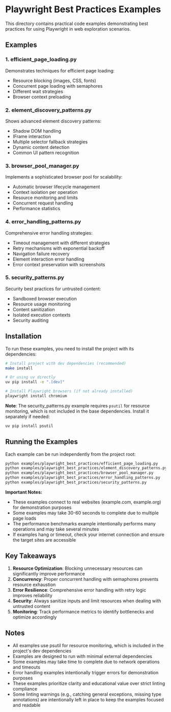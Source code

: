 # Playwright Best Practices Examples

This directory contains practical code examples demonstrating best practices for using Playwright in web exploration scenarios.

## Examples

### 1. efficient_page_loading.py
Demonstrates techniques for efficient page loading:
- Resource blocking (images, CSS, fonts)
- Concurrent page loading with semaphores
- Different wait strategies
- Browser context preloading

### 2. element_discovery_patterns.py
Shows advanced element discovery patterns:
- Shadow DOM handling
- IFrame interaction
- Multiple selector fallback strategies
- Dynamic content detection
- Common UI pattern recognition

### 3. browser_pool_manager.py
Implements a sophisticated browser pool for scalability:
- Automatic browser lifecycle management
- Context isolation per operation
- Resource monitoring and limits
- Concurrent request handling
- Performance statistics

### 4. error_handling_patterns.py
Comprehensive error handling strategies:
- Timeout management with different strategies
- Retry mechanisms with exponential backoff
- Navigation failure recovery
- Element interaction error handling
- Error context preservation with screenshots

### 5. security_patterns.py
Security best practices for untrusted content:
- Sandboxed browser execution
- Resource usage monitoring
- Content sanitization
- Isolated execution contexts
- Security auditing

## Installation

To run these examples, you need to install the project with its dependencies:

```bash
# Install project with dev dependencies (recommended)
make install

# Or using uv directly
uv pip install -e ".[dev]"

# Install Playwright browsers (if not already installed)
playwright install chromium
```

**Note**: The security_patterns.py example requires `psutil` for resource monitoring, which is not included in the base dependencies. Install it separately if needed:

```bash
uv pip install psutil
```

## Running the Examples

Each example can be run independently from the project root:

```bash
python examples/playwright_best_practices/efficient_page_loading.py
python examples/playwright_best_practices/element_discovery_patterns.py
python examples/playwright_best_practices/browser_pool_manager.py
python examples/playwright_best_practices/error_handling_patterns.py
python examples/playwright_best_practices/security_patterns.py
```

**Important Notes:**
- These examples connect to real websites (example.com, example.org) for demonstration purposes
- Some examples may take 30-60 seconds to complete due to multiple page loads
- The performance benchmarks example intentionally performs many operations and may take several minutes
- If examples hang or timeout, check your internet connection and ensure the target sites are accessible

## Key Takeaways

1. **Resource Optimization**: Blocking unnecessary resources can significantly improve performance
2. **Concurrency**: Proper concurrent handling with semaphores prevents resource exhaustion
3. **Error Resilience**: Comprehensive error handling with retry logic improves reliability
4. **Security**: Always sanitize inputs and limit resources when dealing with untrusted content
5. **Monitoring**: Track performance metrics to identify bottlenecks and optimize accordingly

## Notes

- All examples use psutil for resource monitoring, which is included in the project's dev dependencies
- Examples are designed to run with minimal external dependencies
- Some examples may take time to complete due to network operations and timeouts
- Error handling examples intentionally trigger errors for demonstration purposes
- These examples prioritize clarity and educational value over strict linting compliance
- Some linting warnings (e.g., catching general exceptions, missing type annotations) are intentionally left in place to keep the examples focused and readable